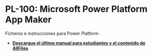 # PL-100: Microsoft Power Platform App Maker

Ficheros e instrucciones para Power Platform

- **[Descargue el último manual para estudiantes y el contenido de AllFiles](../../releases/latest)**
